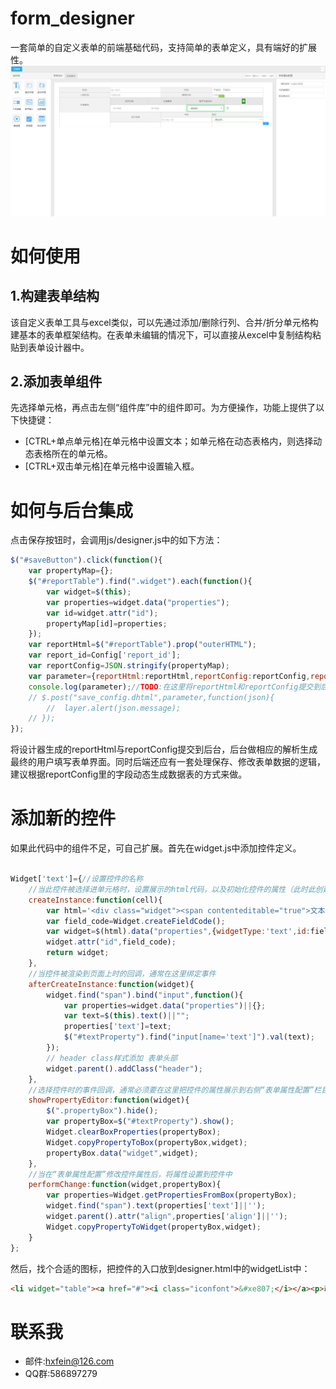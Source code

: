 # form_designer
一套简单的自定义表单的前端基础代码，支持简单的表单定义，具有端好的扩展性。
![效果图](https://raw.githubusercontent.com/hxfein/form_designer/master/%E6%95%88%E6%9E%9C%E6%88%AA%E5%9B%BE.png "效果图")
# 如何使用
## 1.构建表单结构
该自定义表单工具与excel类似，可以先通过添加/删除行列、合并/折分单元格构建基本的表单框架结构。在表单未编辑的情况下，可以直接从excel中复制结构粘贴到表单设计器中。
## 2.添加表单组件
先选择单元格，再点击左侧“组件库”中的组件即可。为方便操作，功能上提供了以下快捷键：
* 	[CTRL+单点单元格]在单元格中设置文本；如单元格在动态表格内，则选择动态表格所在的单元格。
* 	[CTRL+双击单元格]在单元格中设置输入框。
# 如何与后台集成
点击保存按钮时，会调用js/designer.js中的如下方法：
```javascript
$("#saveButton").click(function(){
	var propertyMap={};
	$("#reportTable").find(".widget").each(function(){
		var widget=$(this);
		var properties=widget.data("properties");
		var id=widget.attr("id");
		propertyMap[id]=properties;
	});
    var reportHtml=$("#reportTable").prop("outerHTML");
	var report_id=Config['report_id'];
	var reportConfig=JSON.stringify(propertyMap);
	var parameter={reportHtml:reportHtml,reportConfig:reportConfig,report_id:report_id};
	console.log(parameter);//TODO:在这里将reportHtml和reportConfig提交到后台，解析生成实际表单
    // $.post("save_config.dhtml",parameter,function(json){
		//  layer.alert(json.message);
	// });
});
```
将设计器生成的reportHtml与reportConfig提交到后台，后台做相应的解析生成最终的用户填写表单界面。同时后端还应有一套处理保存、修改表单数据的逻辑，建议根据reportConfig里的字段动态生成数据表的方式来做。
# 添加新的控件
如果此代码中的组件不足，可自己扩展。首先在widget.js中添加控件定义。

```javascript

Widget['text']={//设置控件的名称
	//当此控件被选择进单元格时，设置展示的html代码，以及初始化控件的属性（此时此创建控件，未真正渲染到页面上）
	createInstance:function(cell){
		var html='<div class="widget"><span contenteditable="true">文本</span></div>';
		var field_code=Widget.createFieldCode();
		var widget=$(html).data("properties",{widgetType:'text',id:field_code,text:'文本'});
		widget.attr("id",field_code);
		return widget;
	},
	//当控件被渲染到页面上时的回调，通常在这里绑定事件
	afterCreateInstance:function(widget){
		widget.find("span").bind("input",function(){
			var properties=widget.data("properties")||{};
			var text=$(this).text()||"";
			properties['text']=text;
			$("#textProperty").find("input[name='text']").val(text);
		});
		// header class样式添加 表单头部
		widget.parent().addClass("header");
	},
	//选择控件时的事件回调，通常必须要在这里把控件的属性展示到右侧“表单属性配置”栏目中
	showPropertyEditor:function(widget){
		$(".propertyBox").hide();
		var propertyBox=$("#textProperty").show();
		Widget.clearBoxProperties(propertyBox);
		Widget.copyPropertyToBox(propertyBox,widget);
		propertyBox.data("widget",widget);
	},
	//当在“表单属性配置”修改控件属性后，将属性设置到控件中
	performChange:function(widget,propertyBox){
		var properties=Widget.getPropertiesFromBox(propertyBox);
		widget.find("span").text(properties['text']||'');
		widget.parent().attr("align",properties['align']||'');
		Widget.copyPropertyToWidget(propertyBox,widget);
	}
};
```
然后，找个合适的图标，把控件的入口放到designer.html中的widgetList中：
```html
<li widget="table"><a href="#"><i class="iconfont">&#xe807;</i></a><p>动态表格</p></li>
```
# 联系我
* 邮件:hxfein@126.com
* QQ群:586897279